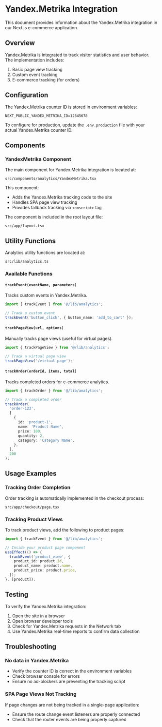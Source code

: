 # Yandex.Metrika Integration

This document provides information about the Yandex.Metrika integration in our Next.js e-commerce application.

## Overview

Yandex.Metrika is integrated to track visitor statistics and user behavior. The implementation includes:

1. Basic page view tracking
2. Custom event tracking
3. E-commerce tracking (for orders)

## Configuration

The Yandex.Metrika counter ID is stored in environment variables:

```
NEXT_PUBLIC_YANDEX_METRIKA_ID=12345678
```

To configure for production, update the `.env.production` file with your actual Yandex.Metrika counter ID.

## Components

### YandexMetrika Component

The main component for Yandex.Metrika integration is located at:

```
src/components/analytics/YandexMetrika.tsx
```

This component:

- Adds the Yandex.Metrika tracking code to the site
- Handles SPA page view tracking
- Provides fallback tracking via `<noscript>` tag

The component is included in the root layout file:

```
src/app/layout.tsx
```

## Utility Functions

Analytics utility functions are located at:

```
src/lib/analytics.ts
```

### Available Functions

#### `trackEvent(eventName, parameters)`

Tracks custom events in Yandex.Metrika.

```typescript
import { trackEvent } from '@/lib/analytics';

// Track a custom event
trackEvent('button_click', { button_name: 'add_to_cart' });
```

#### `trackPageView(url, options)`

Manually tracks page views (useful for virtual pages).

```typescript
import { trackPageView } from '@/lib/analytics';

// Track a virtual page view
trackPageView('/virtual-page');
```

#### `trackOrder(orderId, items, total)`

Tracks completed orders for e-commerce analytics.

```typescript
import { trackOrder } from '@/lib/analytics';

// Track a completed order
trackOrder(
  'order-123',
  [
    {
      id: 'product-1',
      name: 'Product Name',
      price: 100,
      quantity: 2,
      category: 'Category Name',
    },
  ],
  200
);
```

## Usage Examples

### Tracking Order Completion

Order tracking is automatically implemented in the checkout process:

```
src/app/checkout/page.tsx
```

### Tracking Product Views

To track product views, add the following to product pages:

```typescript
import { trackEvent } from '@/lib/analytics';

// Inside your product page component
useEffect(() => {
  trackEvent('product_view', {
    product_id: product.id,
    product_name: product.name,
    product_price: product.price,
  });
}, [product]);
```

## Testing

To verify the Yandex.Metrika integration:

1. Open the site in a browser
2. Open browser developer tools
3. Check for Yandex.Metrika requests in the Network tab
4. Use Yandex.Metrika real-time reports to confirm data collection

## Troubleshooting

### No data in Yandex.Metrika

- Verify the counter ID is correct in the environment variables
- Check browser console for errors
- Ensure no ad-blockers are preventing the tracking script

### SPA Page Views Not Tracking

If page changes are not being tracked in a single-page application:

- Ensure the route change event listeners are properly connected
- Check that the router events are being properly captured
